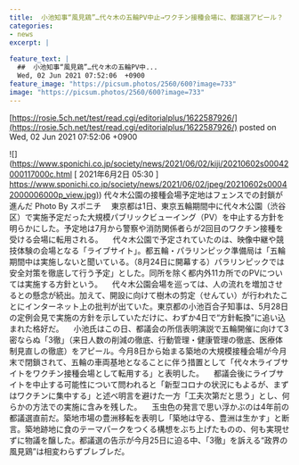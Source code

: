 ```yaml
---
title:  小池知事“風見鶏”…代々木の五輪PV中止→ワクチン接種会場に、都議選アピール？  
categories:
- news
excerpt: |
  
feature_text: |
  ##  小池知事“風見鶏”…代々木の五輪PV中...
  Wed, 02 Jun 2021 07:52:06  +0900
feature_image: "https://picsum.photos/2560/600?image=733"
image: "https://picsum.photos/2560/600?image=733"
---
```


[https://rosie.5ch.net/test/read.cgi/editorialplus/1622587926/](https://rosie.5ch.net/test/read.cgi/editorialplus/1622587926/)
posted on Wed, 02 Jun 2021 07:52:06  +0900

<!--more-->

![](https://www.sponichi.co.jp/society/news/2021/06/02/kiji/20210602s00042000117000c.html [ 2021年6月2日 05:30 ] [https://www.sponichi.co.jp/society/news/2021/06/02/jpeg/20210602s00042000006000p_view.jpg)](https://www.sponichi.co.jp/society/news/2021/06/02/jpeg/20210602s00042000006000p_view.jpg)) 代々木公園の接種会場予定地はフェンスでの封鎖が進んだ Photo By スポニチ 　東京都は1日、東京五輪期間中に代々木公園（渋谷区）で実施予定だった大規模パブリックビューイング（PV）を中止する方針を明らかにした。予定地は7月から警察や消防関係者らが2回目のワクチン接種を受ける会場に転用される。 　代々木公園で予定されていたのは、映像中継や競技体験の会場となる「ライブサイト」。都五輪・パラリンピック準備局は「五輪期間中は実施しないと聞いている。（8月24日に開幕する）パラリンピックでは安全対策を徹底して行う予定」とした。同所を除く都内外11カ所でのPVについては実施する方針という。 　代々木公園会場を巡っては、人の流れを増加させるとの懸念が続出。加えて、開設に向けて樹木の剪定（せんてい）が行われたことにインターネット上の批判が出ていた。東京都の小池百合子知事は、5月28日の定例会見で実施の方針を示していただけに、わずか4日で“方針転換”に追い込まれた格好だ。 　小池氏はこの日、都議会の所信表明演説で五輪開催に向けて3密ならぬ「3徹」（来日人数の削減の徹底、行動管理・健康管理の徹底、医療体制見直しの徹底）をアピール。今月8日から始まる築地の大規模接種会場が今月末で閉鎖されて、五輪の車両基地となることに伴う措置として「代々木ライブサイトをワクチン接種会場として転用する」と表明した。 　都議会後にライブサイトを中止する可能性について問われると「新型コロナの状況にもよるが、まずはワクチンに集中する」と述べ明言を避けた一方「工夫次第だと思う」とし、何らかの方法での実施に含みを残した。 　玉虫色の発言で思い浮かぶのは4年前の都議選直前だ。築地市場の豊洲移転を表明し「築地は守る、豊洲は生かす」と断言。築地跡地に食のテーマパークをつくる構想をぶち上げたものの、何も実現せずに物議を醸した。都議選の告示が今月25日に迫る中、「3徹」を訴える“政界の風見鶏”は相変わらずブレブレだ。
